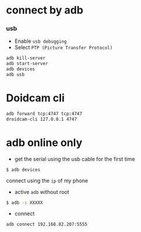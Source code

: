 # connect by adb
### usb
- Enable `usb debugging`
- Select `PTP (Picture Transfer Protocol)`
```bash
adb kill-server
adb start-server
adb devices
adb usb
```
# Doidcam cli
```bash
adb forward tcp:4747 tcp:4747
droidcam-cli 127.0.0.1 4747
```

# adb online only
- get the serial using the usb cable for the first time
```
$ adb devices
```
connect using the `ip` of my phone

- active `adb` without root
```bash
$ adb -s XXXXX
```
- connect
```bash
adb connect 192.168.82.207:5555
```

